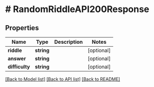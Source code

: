 # # RandomRiddleAPI200Response

## Properties

Name | Type | Description | Notes
------------ | ------------- | ------------- | -------------
**riddle** | **string** |  | [optional]
**answer** | **string** |  | [optional]
**difficulty** | **string** |  | [optional]

[[Back to Model list]](../../README.md#models) [[Back to API list]](../../README.md#endpoints) [[Back to README]](../../README.md)
